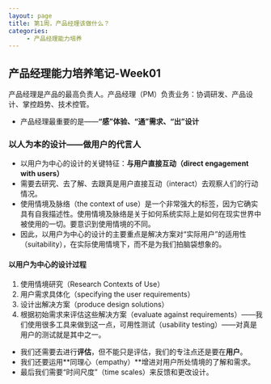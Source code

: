 ```yaml
---
layout: page
title: 第1周，产品经理该做什么？
categories:
     - 产品经理能力培养
---
```


## 产品经理能力培养笔记-Week01
产品经理是产品的最高负责人。产品经理（PM）负责业务：协调研发、产品设计、掌控趋势、技术控管。
- 产品经理最重要的是——**“感”体验、“通”需求、“出”设计**

### 以人为本的设计——做用户的代言人
- 以用户为中心的设计的关键特征：**与用户直接互动（direct engagement with users）**
- 需要去研究、去了解、去跟真是用户直接互动（interact）去观察人们的行动情况。
- 使用情境及脉络（the context of use）是一个非常强大的标签，因为它确实具有自我描述性。使用情境及脉络是关于如何系统实际上是如何在现实世界中被使用的一切。要意识到使用情境的不同。
- 因此，以用户为中心的设计的主要重点是解决方案对“实际用户”的适用性（suitability），在实际使用情境下，而不是为我们拍脑袋想象的。

#### 以用户为中心的设计过程
1. 使用情境研究（Research Contexts of Use）
2. 用户需求具体化（specifying the user requirements）
3. 设计出解决方案（produce design solutions）
4. 根据初始需求来评估这些解决方案（evaluate against requirements）——我们使用很多工具来做到这一点，可用性测试（usability testing）——对真是用户的测试就是其中之一。

- 我们还需要去进行**评估**，但不能只是评估，我们的专注点还是要在**用户**。
- 我们还要运用**同理心（empathy）**增进对用户所处情境的了解和需求。
- 最后我们需要“时间尺度”（time scales）来反馈和更改设计。

